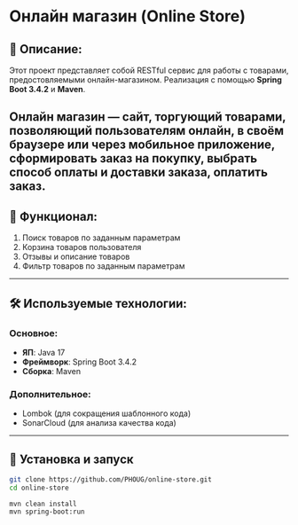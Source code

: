 # Онлайн магазин (Online Store)


## 📌 Описание:

Этот проект представляет собой RESTful сервис для работы с товарами,
предостовляемыми онлайн-магазином.
Реализация с помощью **Spring Boot 3.4.2** и **Maven**.

**Онлайн магазин** — сайт, торгующий товарами, позволяющий пользователям онлайн,
в своём браузере или через мобильное приложение, сформировать заказ на покупку,
выбрать способ оплаты и доставки заказа, оплатить заказ.
---


## 🤖 Функционал:

1. Поиск товаров по заданным параметрам
2. Корзина товаров пользователя
3. Отзывы и описание товаров
4. Фильтр товаров по заданным параметрам

---


## 🛠 Используемые технологии:

### Основное:

- **ЯП**: Java 17
- **Фреймворк**: Spring Boot 3.4.2
- **Сборка**: Maven


### Дополнительное:

- Lombok (для сокращения шаблонного кода)
- SonarCloud (для анализа качества кода)

---


## 🚀 Установка и запуск

```bash
git clone https://github.com/PHOUG/online-store.git
cd online-store
```
```
mvn clean install
mvn spring-boot:run
```